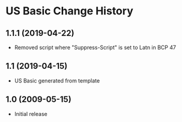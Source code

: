 US Basic Change History
====================

1.1.1 (2019-04-22)
----------------
* Removed script where "Suppress-Script" is set to Latn in BCP 47

1.1 (2019-04-15)
----------------
* US Basic generated from template

1.0 (2009-05-15)
----------------
* Initial release
